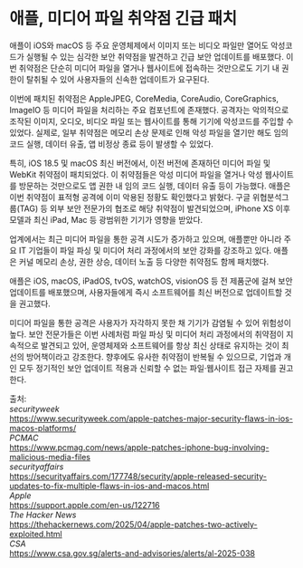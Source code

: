 # 애플, 미디어 파일 취약점 긴급 패치

애플이 iOS와 macOS 등 주요 운영체제에서 이미지 또는 비디오 파일만 열어도 악성코드가 실행될 수 있는 심각한 보안 취약점을 발견하고 긴급 보안 업데이트를 배포했다. 이번 취약점은 단순히 미디어 파일을 열거나 웹사이트에 접속하는 것만으로도 기기 내 권한이 탈취될 수 있어 사용자들의 신속한 업데이트가 요구된다.

이번에 패치된 취약점은 AppleJPEG, CoreMedia, CoreAudio, CoreGraphics, ImageIO 등 미디어 파일을 처리하는 주요 컴포넌트에 존재했다. 공격자는 악의적으로 조작된 이미지, 오디오, 비디오 파일 또는 웹사이트를 통해 기기에 악성코드를 주입할 수 있었다. 실제로, 일부 취약점은 메모리 손상 문제로 인해 악성 파일을 열기만 해도 임의 코드 실행, 데이터 유출, 앱 비정상 종료 등이 발생할 수 있었다.

특히, iOS 18.5 및 macOS 최신 버전에서, 이전 버전에 존재하던 미디어 파일 및 WebKit 취약점이 패치되었다. 이 취약점들은 악성 미디어 파일을 열거나 악성 웹사이트를 방문하는 것만으로도 앱 권한 내 임의 코드 실행, 데이터 유출 등이 가능했다. 애플은 이번 취약점이 표적형 공격에 이미 악용된 정황도 확인했다고 밝혔다. 구글 위협분석그룹(TAG) 등 외부 보안 전문가의 협조로 해당 취약점이 발견되었으며, iPhone XS 이후 모델과 최신 iPad, Mac 등 광범위한 기기가 영향을 받았다.

업계에서는 최근 미디어 파일을 통한 공격 시도가 증가하고 있으며, 애플뿐만 아니라 주요 IT 기업들이 파일 파싱 및 미디어 처리 과정에서의 보안 강화를 강조하고 있다. 애플은 커널 메모리 손상, 권한 상승, 데이터 노출 등 다양한 취약점도 함께 패치했다.

애플은 iOS, macOS, iPadOS, tvOS, watchOS, visionOS 등 전 제품군에 걸쳐 보안 업데이트를 배포했으며, 사용자들에게 즉시 소프트웨어를 최신 버전으로 업데이트할 것을 권고했다.

미디어 파일을 통한 공격은 사용자가 자각하지 못한 채 기기가 감염될 수 있어 위험성이 높다. 보안 전문가들은 이번 사례처럼 파일 파싱 및 미디어 처리 과정에서의 취약점이 지속적으로 발견되고 있어, 운영체제와 소프트웨어를 항상 최신 상태로 유지하는 것이 최선의 방어책이라고 강조한다. 향후에도 유사한 취약점이 반복될 수 있으므로, 기업과 개인 모두 정기적인 보안 업데이트 적용과 신뢰할 수 없는 파일·웹사이트 접근 자제를 권고한다.

출처:<br>
*securityweek*<br>
https://www.securityweek.com/apple-patches-major-security-flaws-in-ios-macos-platforms/<br>
*PCMAC*<br>
https://www.pcmag.com/news/apple-patches-iphone-bug-involving-malicious-media-files<br>
*securityaffairs*<br>
https://securityaffairs.com/177748/security/apple-released-security-updates-to-fix-multiple-flaws-in-ios-and-macos.html<br>
*Apple*<br>
https://support.apple.com/en-us/122716<br>
*The Hacker News*<br>
https://thehackernews.com/2025/04/apple-patches-two-actively-exploited.html<br>
*CSA*<br>
https://www.csa.gov.sg/alerts-and-advisories/alerts/al-2025-038<br>

